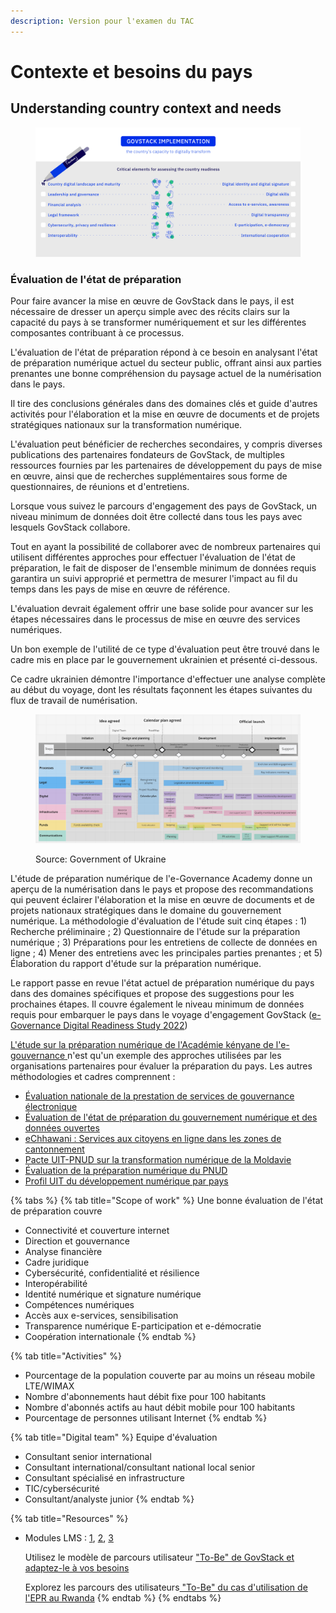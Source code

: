 ```yaml
---
description: Version pour l'examen du TAC
---
```


# Contexte et besoins du pays

## Understanding country context and needs

<figure><img src="../../../.gitbook/assets/7.-Readiness-assessment (3).jpg" alt=""><figcaption></figcaption></figure>

### Évaluation de l'état de préparation

Pour faire avancer la mise en œuvre de GovStack dans le pays, il est nécessaire de dresser un aperçu simple avec des récits clairs sur la capacité du pays à se transformer numériquement et sur les différentes composantes contribuant à ce processus.&#x20;

L'évaluation de l'état de préparation répond à ce besoin en analysant l'état de préparation numérique actuel du secteur public, offrant ainsi aux parties prenantes une bonne compréhension du paysage actuel de la numérisation dans le pays.&#x20;

Il tire des conclusions générales dans des domaines clés et guide d'autres activités pour l'élaboration et la mise en œuvre de documents et de projets stratégiques nationaux sur la transformation numérique.&#x20;

L'évaluation peut bénéficier de recherches secondaires, y compris diverses publications des partenaires fondateurs de GovStack, de multiples ressources fournies par les partenaires de développement du pays de mise en œuvre, ainsi que de recherches supplémentaires sous forme de questionnaires, de réunions et d'entretiens.&#x20;

Lorsque vous suivez le parcours d'engagement des pays de GovStack, un niveau minimum de données doit être collecté dans tous les pays avec lesquels GovStack collabore.

Tout en ayant la possibilité de collaborer avec de nombreux partenaires qui utilisent différentes approches pour effectuer l'évaluation de l'état de préparation, le fait de disposer de l'ensemble minimum de données requis garantira un suivi approprié et permettra de mesurer l'impact au fil du temps dans les pays de mise en œuvre de référence.&#x20;

L'évaluation devrait également offrir une base solide pour avancer sur les étapes nécessaires dans le processus de mise en œuvre des services numériques.&#x20;

Un bon exemple de l'utilité de ce type d'évaluation peut être trouvé dans le cadre mis en place par le gouvernement ukrainien et présenté ci-dessous.&#x20;

Ce cadre ukrainien démontre l'importance d'effectuer une analyse complète au début du voyage, dont les résultats façonnent les étapes suivantes du flux de travail de numérisation.

<figure><img src="../../../.gitbook/assets/GetImage (3) (1).png" alt=""><figcaption><p>Source: Government of Ukraine</p></figcaption></figure>

L'étude de préparation numérique de l'e-Governance Academy donne un aperçu de la numérisation dans le pays et propose des recommandations qui peuvent éclairer l'élaboration et la mise en œuvre de documents et de projets nationaux stratégiques dans le domaine du gouvernement numérique. La méthodologie d'évaluation de l'étude suit cinq étapes : 1) Recherche préliminaire ; 2) Questionnaire de l'étude sur la préparation numérique ; 3) Préparations pour les entretiens de collecte de données en ligne ; 4) Mener des entretiens avec les principales parties prenantes ; et 5) Élaboration du rapport d'étude sur la préparation numérique.

Le rapport passe en revue l'état actuel de préparation numérique du pays dans des domaines spécifiques et propose des suggestions pour les prochaines étapes. Il couvre également le niveau minimum de données requis pour embarquer le pays dans le voyage d'engagement GovStack ([e-Governance Digital Readiness Study 2022](https://ega.ee/wp-content/uploads/2022/07/Kenya-Digital-Readiness-Study.pdf))

[L'étude sur la préparation numérique de l'Académie kényane de l'e-gouvernance ](https://ega.ee/wp-content/uploads/2022/07/Kenya-Digital-Readiness-Study.pdf)n'est qu'un exemple des approches utilisées par les organisations partenaires pour évaluer la préparation du pays. Les autres méthodologies et cadres comprennent :

* [Évaluation nationale de la prestation de services de gouvernance électronique](https://nesda.gov.in/publicsite/)
* [Évaluation de l'état de préparation du gouvernement numérique et des données ouvertes](https://openknowledge.worldbank.org/handle/10986/32547)
* [eChhawani : Services aux citoyens en ligne dans les zones de cantonnement](https://egov.org.in/case-studies/echhawani-cantonment-areas/)
* [Pacte UIT-PNUD sur la transformation numérique de la Moldavie](https://www.itu.int/en/ITU-D/Regional-Presence/Europe/Documents/Events/2021/Regional%20Innovation%20Forum/Digital\_Moldova.pdf)
* [Évaluation de la préparation numérique du PNUD](https://www.undp.org/digital/transformations)
* [Profil UIT du développement numérique par pays](https://www.itu.int/en/ITU-D/Regional-Presence/Europe/Pages/Publications/Publications.aspx)

{% tabs %}
{% tab title="Scope of work" %}
Une bonne évaluation de l'état de préparation couvre&#x20;

* Connectivité et couverture internet&#x20;
* Direction et gouvernance&#x20;
* Analyse financière
* Cadre juridique&#x20;
* Cybersécurité, confidentialité et résilience&#x20;
* Interopérabilité&#x20;
* Identité numérique et signature numérique&#x20;
* Compétences numériques&#x20;
* Accès aux e-services, sensibilisation&#x20;
* Transparence numérique E-participation et e-démocratie&#x20;
* Coopération internationale
{% endtab %}

{% tab title="Activities" %}
* Pourcentage de la population couverte par au moins un réseau mobile LTE/WIMAX&#x20;
* Nombre d'abonnements haut débit fixe pour 100 habitants&#x20;
* Nombre d'abonnés actifs au haut débit mobile pour 100 habitants&#x20;
* Pourcentage de personnes utilisant Internet
{% endtab %}

{% tab title="Digital team" %}
Equipe d'évaluation&#x20;

* Consultant senior international&#x20;
* Consultant international/consultant national local senior&#x20;
* Consultant spécialisé en infrastructure&#x20;
* TIC/cybersécurité&#x20;
* Consultant/analyste junior
{% endtab %}

{% tab title="Resources" %}
*   Modules LMS : [1](https://app.gitbook.com/o/pxmRWOPoaU8fUAbbcrus/s/4D3oEcPGpYoKnwkQmCzJ/\~/changes/340/guide-de-mise-en-oeuvre-de-govstack/apprentissage-et-echange/systeme-de-gestion-de-lapprentissage-govstack#awareness-building-and-expression-of-interest), [2](https://app.gitbook.com/o/pxmRWOPoaU8fUAbbcrus/s/4D3oEcPGpYoKnwkQmCzJ/\~/changes/340/guide-de-mise-en-oeuvre-de-govstack/apprentissage-et-echange/systeme-de-gestion-de-lapprentissage-govstack#agreement-of-cooperation), [3](http://127.0.0.1:5000/o/pxmRWOPoaU8fUAbbcrus/s/zdXe8NbIMZIv5sydPBf6/)

    Utilisez le modèle de parcours utilisateur ["To-Be" de GovStack et adaptez-le à vos besoins](http://127.0.0.1:5000/o/pxmRWOPoaU8fUAbbcrus/s/zdXe8NbIMZIv5sydPBf6/)

    Explorez les parcours des utilisateurs[ "To-Be" du cas d'utilisation de l'EPR au Rwanda](https://govstack.gitbook.io/implementation-playbook/govstack-implementation-playbook/learning-and-exchange/artefacts#user-journey-request-for-information-rfi-5)
{% endtab %}
{% endtabs %}
